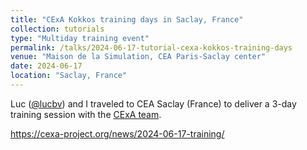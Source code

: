 ```yaml
---
title: "CExA Kokkos training days in Saclay, France"
collection: tutorials
type: "Multiday training event"
permalink: /talks/2024-06-17-tutorial-cexa-kokkos-training-days
venue: "Maison de la Simulation, CEA Paris-Saclay center"
date: 2024-06-17
location: "Saclay, France"
---
```


Luc ([@lucbv](https://github.com/lucbv)) and I traveled to CEA Saclay (France)
to deliver a 3-day training session with the [CExA
team](https://cexa-project.org/).

<https://cexa-project.org/news/2024-06-17-training/>
